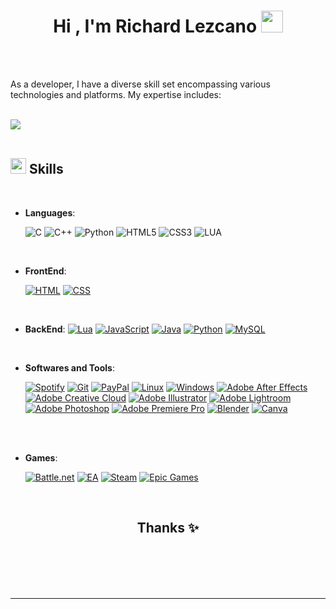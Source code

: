 <h1 align="center"><b>Hi , I'm Richard Lezcano </b><img src="https://media.giphy.com/media/hvRJCLFzcasrR4ia7z/giphy.gif" width="35"></h1>
<!--  -->
<p align="center">

</p>


<br>



	




<br>

As a developer, I have a diverse skill set encompassing various technologies and platforms. My expertise includes:
<br><br>

<img src="https://user-images.githubusercontent.com/73097560/115834477-dbab4500-a447-11eb-908a-139a6edaec5c.gif"><br><br>

## <img src="https://media2.giphy.com/media/QssGEmpkyEOhBCb7e1/giphy.gif?cid=ecf05e47a0n3gi1bfqntqmob8g9aid1oyj2wr3ds3mg700bl&rid=giphy.gif" width ="25"><b> Skills</b>
<br>

<p align="center">

- **Languages**:
    
    ![C](https://img.shields.io/badge/C%20-%232370ED.svg?style=for-the-badge&logo=c&logoColor=white)
    ![C++](https://img.shields.io/badge/C++%20-%2300599C.svg?style=for-the-badge&logo=c%2B%2B&logoColor=white)
    ![Python](https://img.shields.io/badge/Python%20-%2314354C.svg?style=for-the-badge&logo=python&logoColor=white)
    ![HTML5](https://img.shields.io/badge/HTML5%20-%23E34F26.svg?style=for-the-badge&logo=html5&logoColor=white)
    ![CSS3](https://img.shields.io/badge/CSS%20-%231572B6.svg?style=for-the-badge&logo=css3&logoColor=white)
    ![LUA](https://img.shields.io/badge/Lua-2C2D72?style=for-the-badge&logo=lua&logoColor=white)

<br>   
    
- **FrontEnd**:

   [![HTML](https://img.shields.io/badge/HTML-%23E34F26.svg?logo=html5&logoColor=white)](#)
   [![CSS](https://img.shields.io/badge/CSS-1572B6?logo=css3&logoColor=fff)](#)

<br>

- **BackEnd**:
    [![Lua](https://img.shields.io/badge/Lua-%232C2D72.svg?logo=lua&logoColor=white)](#)
    [![JavaScript](https://img.shields.io/badge/JavaScript-F7DF1E?logo=javascript&logoColor=000)](#)
    [![Java](https://img.shields.io/badge/Java-%23ED8B00.svg?logo=openjdk&logoColor=white)](#)
    [![Python](https://img.shields.io/badge/Python-3776AB?logo=python&logoColor=fff)](#)
    [![MySQL](https://img.shields.io/badge/MySQL-4479A1?logo=mysql&logoColor=fff)](#)
   
    
<br>

- **Softwares and Tools**:

    [![Spotify](https://img.shields.io/badge/Spotify-1ED760?logo=spotify&logoColor=white)](#)
    [![Git](https://img.shields.io/badge/Git-F05032?logo=git&logoColor=fff)](#)
    [![PayPal](https://img.shields.io/badge/PayPal-003087?logo=paypal&logoColor=fff)](#)
    [![Linux](https://img.shields.io/badge/Linux-FCC624?logo=linux&logoColor=black)](#)
    [![Windows](https://custom-icon-badges.demolab.com/badge/Windows-0078D6?logo=windows11&logoColor=white)](#)
    [![Adobe After Effects](https://img.shields.io/badge/Adobe%20After%20Effects-CF96FD?logo=Adobe%20After%20Effects&logoColor=393665)](#)
    [![Adobe Creative Cloud](https://img.shields.io/badge/Adobe%20Creative%20Cloud-DA1F26?logo=Adobe%20Creative%20Cloud&logoColor=white)](#)
    [![Adobe Illustrator](https://img.shields.io/badge/Adobe%20Illustrator-FF9A00?logo=adobe%20illustrator&logoColor=white)](#)
    [![Adobe Lightroom](https://img.shields.io/badge/Adobe%20Lightroom-31A8FF?logo=Adobe%20Lightroom&logoColor=white)](#)
    [![Adobe Photoshop](https://img.shields.io/badge/Adobe%20Photoshop-31A8FF?logo=Adobe%20Photoshop&logoColor=black)](#)
    [![Adobe Premiere Pro](https://img.shields.io/badge/Adobe%20Premiere%20Pro-9999FF?logo=Adobe%20Premiere%20Pro&logoColor=white)](#)
    [![Blender](https://img.shields.io/badge/Blender-%23F5792A.svg?logo=blender&logoColor=white)](#)
    [![Canva](https://img.shields.io/badge/Canva-%2300C4CC.svg?&logo=Canva&logoColor=white)](#)
  
      

<br>
<br>

- **Games**:

    [![Battle.net](https://img.shields.io/badge/Battle.net-%2300AEFF.svg?logo=battle.net&logoColor=white)](#)
    [![EA](https://img.shields.io/badge/EA-%23000000.svg?logo=ea&logoColor=white)](#)
    [![Steam](https://img.shields.io/badge/Steam-%23000000.svg?logo=steam&logoColor=white)](#)
    [![Epic Games](https://img.shields.io/badge/Epic%20Games-%23313131.svg?logo=epicgames&logoColor=white)](#)
      

<br>

<div align='center'>

## <b> Thanks ✨</b>

</div>
<br>
<br>
<br>
<br>

---

<br>
